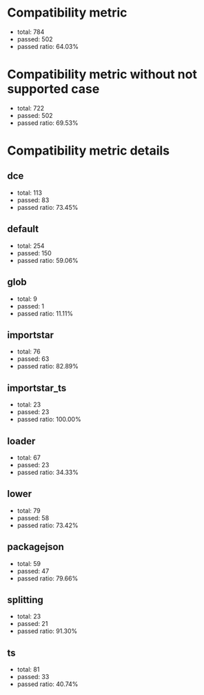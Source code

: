 # Compatibility metric
- total: 784
- passed: 502
- passed ratio: 64.03%
# Compatibility metric without not supported case
- total: 722
- passed: 502
- passed ratio: 69.53%
# Compatibility metric details
## dce
- total: 113
- passed: 83
- passed ratio: 73.45%
## default
- total: 254
- passed: 150
- passed ratio: 59.06%
## glob
- total: 9
- passed: 1
- passed ratio: 11.11%
## importstar
- total: 76
- passed: 63
- passed ratio: 82.89%
## importstar_ts
- total: 23
- passed: 23
- passed ratio: 100.00%
## loader
- total: 67
- passed: 23
- passed ratio: 34.33%
## lower
- total: 79
- passed: 58
- passed ratio: 73.42%
## packagejson
- total: 59
- passed: 47
- passed ratio: 79.66%
## splitting
- total: 23
- passed: 21
- passed ratio: 91.30%
## ts
- total: 81
- passed: 33
- passed ratio: 40.74%
